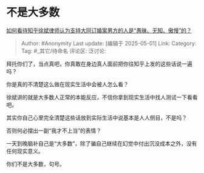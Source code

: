 # 不是大多数
[如何看待知乎徐斌律师认为支持大同订婚案男方的人是“愚昧、无知、傲慢”的？](https://www.zhihu.com/question/1900643072108397484/answer/1900972829341644520)

> Author: #Anonymity
> Last update: [编辑于 2025-05-01]
> Link:
> Category: 
> Tag: #_其它/待命名 
> 评论区:
> 泛讨论:

拜托你们了，当点真吧，你真敢在身边真人面前把你往知乎上发的这些话说一遍吗？

你是真的不清楚这么做在现实生活中会被人怎么看？

徐斌讲的就是大多数人正常的本能反应，不信你拿到现实生活中找人测试一下看看吧。

其实你自己心里完全清楚这些话放到实际生活中说基本是人人侧目，不是吗？

否则何必摆出一副“我才不上当”的表情？

一天到晚脑补自己是“大多数”，除了骗自己继续在幻觉中付出沉没成本之外，没有任何现实意义。

你们不是大多数，句号。
